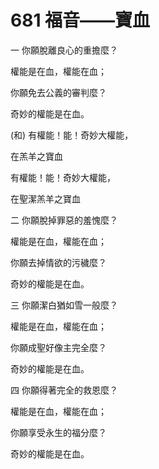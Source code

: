 # 681 福音——寶血

一 你願脫離良心的重擔麼？

權能是在血，權能在血；

你願免去公義的審判麼？

奇妙的權能是在血。

(和) 有權能！能！奇妙大權能，

在羔羊之寶血

有權能！能！奇妙大權能，

在聖潔羔羊之寶血

二 你願脫掉罪惡的羞愧麼？

權能是在血，權能在血；

你願去掉情欲的污穢麼？

奇妙的權能是在血。

三 你願潔白猶如雪一般麼？

權能是在血，權能在血；

你願成聖好像主完全麼？

奇妙的權能是在血。

四 你願得著完全的救恩麼？

權能是在血，權能在血；

你願享受永生的福分麼？

奇妙的權能是在血。

